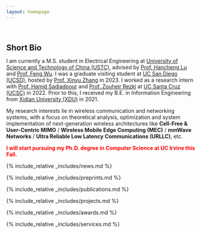 ```yaml
---
layout: homepage
---
```


<h1 id="about-me"></h1>

<h2 style="margin: 60px 0px 10px;">Short Bio</h2>

I am currently a M.S. student in Electrical Engineering at [University of Science and Technology of China (USTC)](https://en.ustc.edu.cn), advised by [Prof. Hancheng Lu](http://staff.ustc.edu.cn/~hclu) and [Prof. Feng Wu](https://scholar.google.com/citations?hl=zh-CN&user=5bInRDEAAAAJ). I  was a graduate visiting student at [UC San Diego (UCSD)](https://ece.ucsd.edu/), hosted by [Prof. Xinyu Zhang](http://xyzhang.ucsd.edu/) in 2023. I worked as a research intern with [Prof. Hamid Sadjadpour](https://users.soe.ucsc.edu/~hamid/) and [Prof. Zouheir Rezki](https://sites.google.com/site/zouheirrezki/home?authuser=0) at [UC Santa Cruz (UCSC)](https://engineering.ucsc.edu/departments/electrical-and-computer-engineering/) in 2022. Prior to this, I received my B.E. in Information Engineering from [Xidian University (XDU)](https://en.xidian.edu.cn/) in 2021.

My research interests lie in wireless communication and networking systems, with a focus on theoretical analysis, optimization and system implementation of next-generation wireless architectures like **Cell-Free & User-Centric MIMO** / **Wireless Mobile Edge Computing (MEC)** / **mmWave Networks** / **Ultra Reliable Low Latency Communications (URLLC)**, etc.


**<font color=red>I will start pursuing my Ph.D. degree in Computer Science at UC Irvine this Fall.</font>**

{% include_relative _includes/news.md %}

{% include_relative _includes/preprints.md %}

{% include_relative _includes/publications.md %}

{% include_relative _includes/projects.md %}

{% include_relative _includes/awards.md %}

{% include_relative _includes/services.md %}



